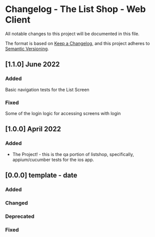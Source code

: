 # Changelog - The List Shop - Web Client

All notable changes to this project will be documented in this file.

The format is based on [Keep a Changelog](https://keepachangelog.com/en/1.0.0/), and this project adheres
to [Semantic Versioning](https://semver.org/spec/v2.0.0.html).

## [1.1.0] June 2022

### Added

Basic navigation tests for the List Screen

### Fixed

Some of the login logic for accessing screens with login

## [1.0.0] April 2022

### Added

- The Project! - this is the qa portion of listshop, specifically, appium/cucumber tests for the ios app.

## [0.0.0] template - date

### Added
### Changed
### Deprecated
### Fixed

